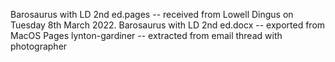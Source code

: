 Barosaurus with LD 2nd ed.pages -- received from Lowell Dingus on Tuesday 8th March 2022.
Barosaurus with LD 2nd ed.docx -- exported from MacOS Pages
lynton-gardiner -- extracted from email thread with photographer
